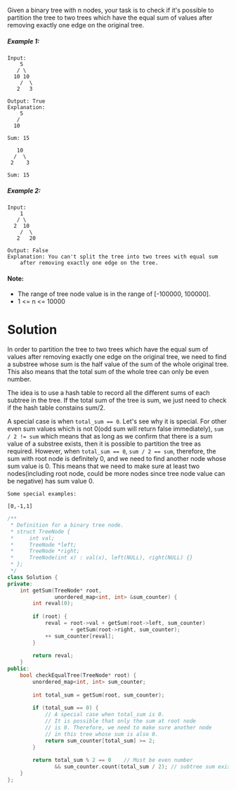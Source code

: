 Given a binary tree with n nodes, your task is to check if it's possible to partition the tree to two trees which have the equal sum of values after removing exactly one edge on the original tree.

##### Example 1:

```
Input:     
    5
   / \
  10 10
    /  \
   2   3

Output: True
Explanation: 
    5
   / 
  10
      
Sum: 15

   10
  /  \
 2    3

Sum: 15
```

##### Example 2:

```
Input:     
    1
   / \
  2  10
    /  \
   2   20

Output: False
Explanation: You can't split the tree into two trees with equal sum 
    after removing exactly one edge on the tree.
```

#### Note:

* The range of tree node value is in the range of [-100000, 100000].
* 1 <= n <= 10000

# Solution

In order to partition the tree to two trees which have the equal sum of values after removing exactly one edge on the original tree, we need to find a substree whose sum is the half value of the sum of the whole original tree. This also means that the total sum of the whole tree can only be even number.

The idea is to use a hash table to record all the different sums of each subtree in the tree. If the total sum of the tree is sum, we just need to check if the hash table constains sum/2.

A special case is when ```total_sum == 0```. Let's see why it is special. For other even sum values which is not 0(odd sum will return false immediately), ```sum / 2 != sum``` which means that as long as we confirm that there is a sum value of a substree exists, then it is possible to partition the tree as required. However, when ```total_sum == 0```, ```sum / 2 == sum```, therefore, the sum with root node is definitely 0, and we need to find another node whose sum value is 0. This means that we need to make sure at least two nodes(including root node, could be more nodes since tree node value can be negative) has sum value 0.

```
Some special examples:

[0,-1,1]
```

```cpp
/**
 * Definition for a binary tree node.
 * struct TreeNode {
 *     int val;
 *     TreeNode *left;
 *     TreeNode *right;
 *     TreeNode(int x) : val(x), left(NULL), right(NULL) {}
 * };
 */
class Solution {
private:
    int getSum(TreeNode* root, 
               unordered_map<int, int> &sum_counter) {
        int reval(0);
        
        if (root) {
            reval = root->val + getSum(root->left, sum_counter)
                    + getSum(root->right, sum_counter);
            ++ sum_counter[reval];
        }
        
        return reval;
    }
public:
    bool checkEqualTree(TreeNode* root) {
        unordered_map<int, int> sum_counter;
        
        int total_sum = getSum(root, sum_counter);
        
        if (total_sum == 0) {
            // A special case when total_sum is 0.
            // It is possible that only the sum at root node
            // is 0. Therefore, we need to make sure another node
            // in this tree whose sum is also 0.
            return sum_counter[total_sum] >= 2;
        }
        
        return total_sum % 2 == 0    // Must be even number
               && sum_counter.count(total_sum / 2); // subtree sum exists.
    }
};
```




